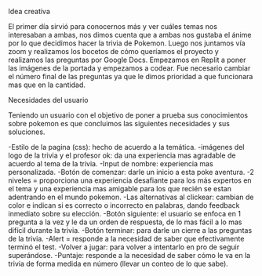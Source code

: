 Idea creativa

El primer día sirvió para conocernos más y ver cuáles temas nos interesaban a ambas, nos dimos cuenta que a ambas nos gustaba el ánime por lo que decidimos hacer la trivia de Pokemon. 
Luego nos juntamos vía zoom y realizamos los bocetos de cómo queríamos el proyecto y realizamos las preguntas por Google Docs.
Empezamos en Replit a poner las imágenes de la portada y empezamos a codear. 
Fue necesario cambiar el número final de las preguntas ya que le dimos prioridad a que funcionara mas que en la cantidad. 


Necesidades del usuario

Teniendo un usuario con el objetivo de poner a prueba sus conocimientos sobre pokemon es que concluimos las siguientes necesidades y sus soluciones.

-Estilo de la pagina (css): hecho de acuerdo a la temática.
-imágenes del logo de la trivia y el profesor ok: da una experiencia mas agradable de acuerdo al tema de la trivia.
-Input de nombre: experiencia mas personalizada.
-Botón de comenzar: darle un inicio a esta poke aventura.
-2 niveles = proporciona una experiencia desafiante para los más expertos en el tema y una experiencia mas amigable para los que recién se estan adentrando en el mundo pokemon.
-Las alternativas al clickear: cambian de color e indican si es correcto o incorrecto en palabras, dando feedback inmediato sobre su elección.
-Botón siguiente: el usuario se enfoca en 1 pregunta a la vez y le da un orden de respuesta, de lo mas fácil a lo mas difícil durante la trivia.
-Botón terminar: para darle un cierre a las preguntas de la trivia.
-Alert = responde a la necesidad de saber que efectivamente terminó el test.
-Volver a jugar: para volver a intentarlo en pro de seguir superándose.
-Puntaje: responde a la necesidad de saber cómo le va en la trivia de forma medida en número (llevar un conteo de lo que sabe).